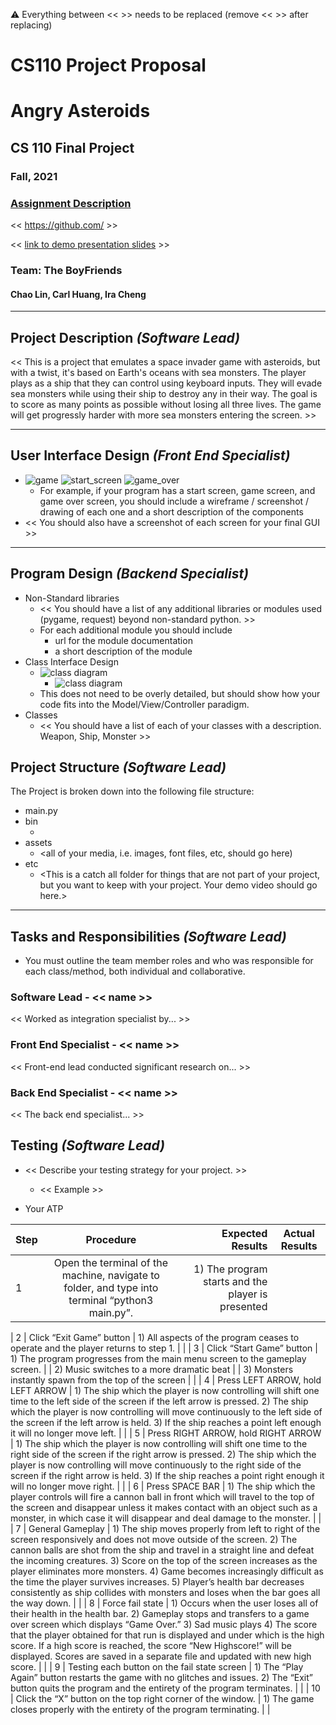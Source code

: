 :warning: Everything between << >> needs to be replaced (remove << >> after replacing)
# CS110 Project Proposal
#  Angry Asteroids 
## CS 110 Final Project
###  Fall, 2021 
### [Assignment Description](https://docs.google.com/document/d/1H4R6yLL7som1lglyXWZ04RvTp_RvRFCCBn6sqv-82ps/edit#)

<< [https://github.com/<repo>](#) >>

<< [link to demo presentation slides](#) >>

### Team:  The BoyFriends 
####  Chao Lin, Carl Huang, Ira Cheng

***

## Project Description *(Software Lead)*
<< This is a project that emulates a space invader game with asteroids, but with a twist, it's based on Earth's oceans with sea monsters. The player plays as a ship that they can control using keyboard inputs. They will evade sea monsters while using their ship to destroy any in their way. The goal is to score as many points as possible without losing all three lives. The game will get progressly harder with more sea monsters entering the screen. >>

***    

## User Interface Design *(Front End Specialist)*
* ![game](assets/game)
  ![start_screen](assets/start_screen)
  ![game_over](assets/game_over) 
    * For example, if your program has a start screen, game screen, and game over screen, you should include a wireframe / screenshot / drawing of each one and a short description of the components
* << You should also have a screenshot of each screen for your final GUI >>

***        

## Program Design *(Backend Specialist)*
* Non-Standard libraries
    * << You should have a list of any additional libraries or modules used (pygame, request) beyond non-standard python. >>
    * For each additional module you should include
        * url for the module documentation
        * a short description of the module
* Class Interface Design
    * ![class diagram](assets/diagram)
        * ![class diagram](assets/class_diagram.jpg)
    * This does not need to be overly detailed, but should show how your code fits into the Model/View/Controller paradigm.
* Classes
    * << You should have a list of each of your classes with a description. Weapon, Ship, Monster >>

## Project Structure *(Software Lead)*

The Project is broken down into the following file structure:
* main.py
* bin
    * <all of your python files should go here>
* assets
    * <all of your media, i.e. images, font files, etc, should go here)
* etc
    * <This is a catch all folder for things that are not part of your project, but you want to keep with your project. Your demo video should go here.>

***

## Tasks and Responsibilities *(Software Lead)*
* You must outline the team member roles and who was responsible for each class/method, both individual and collaborative.

### Software Lead - << name >>

<< Worked as integration specialist by... >>

### Front End Specialist - << name >>

<< Front-end lead conducted significant research on... >>

### Back End Specialist - << name >>

<< The back end specialist... >>

## Testing *(Software Lead)*
* << Describe your testing strategy for your project. >>
    * << Example >>

* Your ATP

| Step                  | Procedure     | Expected Results  | Actual Results |
| ----------------------|:-------------:| -----------------:| -------------- |
|  1  | Open the terminal of the machine, navigate to folder, and type into terminal “python3 main.py”. | 1) The program starts and the player is presented | | with the main menu screen. 2) Player is greeted with a soundtrack. |          |

|  2  | Click “Exit Game” button | 1) All aspects of the program ceases to operate and the player returns to step 1. |                 |
|  3  | Click “Start Game” button | 1) The program progresses from the main menu screen to the gameplay screen. |
| 2) Music switches to a more dramatic beat |
| 3) Monsters instantly spawn from the top of the screen |          |
|  4  | Press LEFT ARROW, hold LEFT ARROW | 1) The ship which the player is now controlling will shift one time to the left side of the screen if the left arrow is pressed.
2) The ship which the player is now controlling will move continuously to the left side of the screen if the left arrow is held.
3) If the ship reaches a point left enough it will no longer move left. |         |
|  5  | Press RIGHT ARROW, hold RIGHT ARROW | 1) The ship which the player is now controlling will shift one time to the right side of the screen if the right arrow is pressed.
2) The ship which the player is now controlling will move continuously to the right side of the screen if the right arrow is held.
3) If the ship reaches a point right enough it will no longer move right. |          |
|  6  | Press SPACE BAR | 1) The ship which the player controls will fire a cannon ball in front which will travel to the top of the screen and disappear unless it makes contact with an object such as a monster, in which case it will disappear and deal damage to the monster. |           |
|  7  | General Gameplay | 1) The ship moves properly from left to right of the screen responsively and does not move outside of the screen. 
2) The cannon balls are shot from the ship and travel in a straight line and defeat the incoming creatures. 
3) Score on the top of the screen increases as the player eliminates more monsters. 
4) Game becomes increasingly difficult as the time the player survives increases. 
5) Player’s health bar decreases consistently as ship collides with monsters and loses when the bar goes all the way down. |             |
|  8  | Force fail state | 1) Occurs when the user loses all of their health in the health bar.
2) Gameplay stops and transfers to a game over screen which displays “Game Over.”
3) Sad music plays
4) The score that the player obtained for that run is displayed and under which is the high score. If a high score is reached, the score “New Highscore!” will be displayed. Scores are saved in a separate file and updated with new high score. |             |
|  9  | Testing each button on the fail state screen | 1) The “Play Again” button restarts the game with no glitches and issues. 
2) The “Exit” button quits the program and the entirety of the program terminates. |             |
|  10  | Click the “X” button on the top right corner of the window. | 1) The game closes properly with the entirety of the program terminating. |           |



 


















